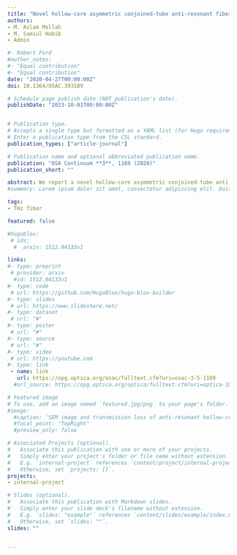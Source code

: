 ```yaml
---
title: "Novel hollow-core asymmetric conjoined-tube anti-resonant fiber for low-loss THz wave guidance"
authors:
- M. Aslam Mollah
- M. Samiul Habib
- Admin

#- Robert Ford
#author_notes:
#- "Equal contribution"
#- "Equal contribution"
date: "2020-04-27T00:00:00Z"
doi: 10.1364/OSAC.393189

# Schedule page publish date (NOT publication's date).
publishDate: "2023-10-01T00:00:00Z"


# Publication type.
# Accepts a single type but formatted as a YAML list (for Hugo requirements).
# Enter a publication type from the CSL standard.
publication_types: ["article-journal"]

# Publication name and optional abbreviated publication name.
publication: "OSA Continuum **3**, 1169 (2020)"
publication_short: ""

abstract: We report a novel hollow-core asymmetric conjoined-tube anti-resonant (HC-ACTAR) fiber for efficient and low-loss THz wave guidance. The cladding tubes of the proposed HC-ACTAR fiber is formed by conjoining a half circle and a half elliptical tube and is placed in the radial direction. We observe that the proposed fiber is superior in terms of achieving low-loss and low dispersion in a wide range of frequencies than the previously reported designs. We show that our proposed HC-ACTAR fiber ensures lowest loss of 0.034 dB/m at 1 THz and marinates a low-loss window of 0.5 THz. Moreover, the proposed fiber has promising optical properties in the THz regime such as low bending loss, broadband flattened dispersion, and effective single-mode guidance, which are essential for efficient THz wave guidance.
#summary: Lorem ipsum dolor sit amet, consectetur adipiscing elit. Duis posuere tellus ac convallis placerat. Proin tincidunt magna sed ex sollicitudin condimentum.

tags:
- THz fiber

featured: false

#hugoblox:
 # ids:
  #  arxiv: 1512.04133v1

links:
#- type: preprint
 # provider: arxiv
  #id: 1512.04133v1
#- type: code
 # url: https://github.com/HugoBlox/hugo-blox-builder
#- type: slides
 # url: https://www.slideshare.net/
#- type: dataset
 # url: "#"
#- type: poster
 # url: "#"
#- type: source
 # url: "#"
#- type: video
 # url: https://youtube.com
#- type: link
 - name: link
   url: https://opg.optica.org/osac/fulltext.cfm?uri=osac-3-5-1169
  #url_source: https://opg.optica.org/optica/fulltext.cfm?uri=optica-10-10-1253

# Featured image
# To use, add an image named `featured.jpg/png` to your page's folder. 
#image:
  #caption: 'SEM image and transmission loss of anti-resonant hollow-core fiber'
  #focal_point: "TopRight"
  #preview_only: false

# Associated Projects (optional).
#   Associate this publication with one or more of your projects.
#   Simply enter your project's folder or file name without extension.
#   E.g. `internal-project` references `content/project/internal-project/index.md`.
#   Otherwise, set `projects: []`.
projects:
- internal-project

# Slides (optional).
#   Associate this publication with Markdown slides.
#   Simply enter your slide deck's filename without extension.
#   E.g. `slides: "example"` references `content/slides/example/index.md`.
#   Otherwise, set `slides: ""`.
slides: ""


---
```

